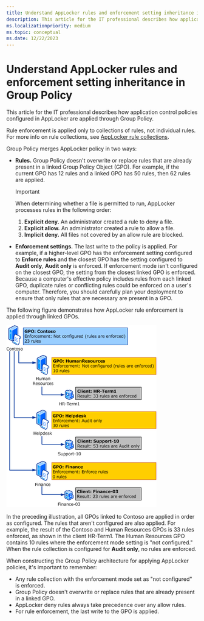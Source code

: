 ```yaml
---
title: Understand AppLocker rules and enforcement setting inheritance in Group Policy
description: This article for the IT professional describes how application control policies configured in AppLocker are applied through Group Policy.
ms.localizationpriority: medium
ms.topic: conceptual
ms.date: 12/22/2023
---
```


# Understand AppLocker rules and enforcement setting inheritance in Group Policy

This article for the IT professional describes how application control policies configured in AppLocker are applied through Group Policy.

Rule enforcement is applied only to collections of rules, not individual rules. For more info on rule collections, see [AppLocker rule collections](working-with-applocker-rules.md#rule-collections).

Group Policy merges AppLocker policy in two ways:

- **Rules.** Group Policy doesn't overwrite or replace rules that are already present in a linked Group Policy Object (GPO). For example, if the current GPO has 12 rules and a linked GPO has 50 rules, then 62 rules are applied.

    > [!IMPORTANT]
    > When determining whether a file is permitted to run, AppLocker processes rules in the following order:

    1. **Explicit deny.** An administrator created a rule to deny a file.
    2. **Explicit allow.** An administrator created a rule to allow a file.
    3. **Implicit deny.** All files not covered by an allow rule are blocked.

- **Enforcement settings.** The last write to the policy is applied. For example, if a higher-level GPO has the enforcement setting configured to **Enforce rules** and the closest GPO has the setting configured to **Audit only**, **Audit only** is enforced. If enforcement mode isn't configured on the closest GPO, the setting from the closest linked GPO is enforced. Because a computer's effective policy includes rules from each linked GPO, duplicate rules or conflicting rules could be enforced on a user's computer. Therefore, you should carefully plan your deployment to ensure that only rules that are necessary are present in a GPO.

The following figure demonstrates how AppLocker rule enforcement is applied through linked GPOs.

![applocker rule enforcement inheritance chart.](images/applocker-plan-inheritance.gif)

In the preceding illustration, all GPOs linked to Contoso are applied in order as configured. The rules that aren't configured are also applied. For example, the result of the Contoso and Human Resources GPOs is 33 rules enforced, as shown in the client HR-Term1. The Human Resources GPO contains 10 rules where the enforcement mode setting is "not configured." When the rule collection is configured for **Audit only**, no rules are enforced.

When constructing the Group Policy architecture for applying AppLocker policies, it's important to remember:

- Any rule collection with the enforcement mode set as "not configured" is enforced.
- Group Policy doesn't overwrite or replace rules that are already present in a linked GPO.
- AppLocker deny rules always take precedence over any allow rules.
- For rule enforcement, the last write to the GPO is applied.
